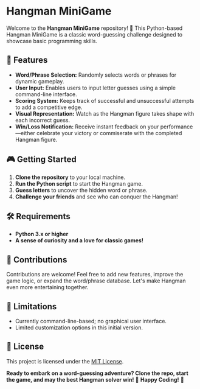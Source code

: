# Hangman MiniGame

Welcome to the **Hangman MiniGame** repository! 🎉 This Python-based Hangman MiniGame is a classic word-guessing challenge designed to showcase basic programming skills.

## 🚀 Features
- **Word/Phrase Selection:** Randomly selects words or phrases for dynamic gameplay.
- **User Input:** Enables users to input letter guesses using a simple command-line interface.
- **Scoring System:** Keeps track of successful and unsuccessful attempts to add a competitive edge.
- **Visual Representation:** Watch as the Hangman figure takes shape with each incorrect guess.
- **Win/Loss Notification:** Receive instant feedback on your performance—either celebrate your victory or commiserate with the completed Hangman figure.

## 🎮 Getting Started
1. **Clone the repository** to your local machine.
2. **Run the Python script** to start the Hangman game.
3. **Guess letters** to uncover the hidden word or phrase.
4. **Challenge your friends** and see who can conquer the Hangman!

## 🛠️ Requirements
- **Python 3.x or higher**
- **A sense of curiosity and a love for classic games!**

## 🤝 Contributions
Contributions are welcome! Feel free to add new features, improve the game logic, or expand the word/phrase database. Let's make Hangman even more entertaining together.

## 🚧 Limitations
- Currently command-line-based; no graphical user interface.
- Limited customization options in this initial version.

## 📄 License
This project is licensed under the [MIT License](LICENSE).

**Ready to embark on a word-guessing adventure? Clone the repo, start the game, and may the best Hangman solver win!** 🎈 **Happy Coding!** 🚀
